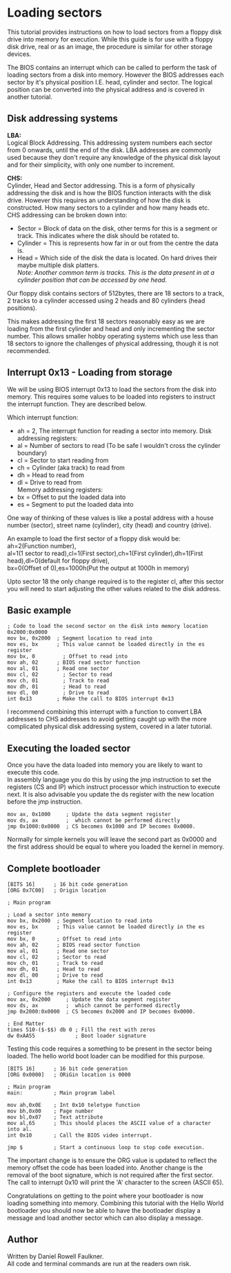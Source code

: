 # Loading sectors

This tutorial provides instructions on how to load sectors from a floppy disk drive into memory for execution. While this guide is for use with a floppy disk drive, real or as an image, the procedure is similar for other storage devices.  

The BIOS contains an interrupt which can be called to perform the task of loading sectors from a disk into memory. However the BIOS addresses each sector by it's physical position I.E. head, cylinder and sector. The logical position can be converted into the physical address and is covered in another tutorial.  

## Disk addressing systems
**LBA:**  
Logical Block Addressing. This addressing system numbers each sector from 0 onwards, until the end of the disk. LBA addresses are commonly used because they don't require any knowledge of the physical disk layout and for their simplicity, with only one number to increment.  

**CHS:**  
Cylinder, Head and Sector addressing. This is a form of physically addressing the disk and is how the BIOS function interacts with the disk drive. However this requires an understanding of how the disk is constructed. How many sectors to a cylinder and how many heads etc.  
CHS addressing can be broken down into:  
- Sector = Block of data on the disk, other terms for this is a segment or track. This indicates where the disk should be rotated to.  
- Cylinder = This is represents how far in or out from the centre the data is.  
- Head = Which side of the disk the data is located. On hard drives their maybe multiple disk platters.  
*Note: Another common term is tracks. This is the data present in at a cylinder position that can be accessed by one head.*  

Our floppy disk contains sectors of 512bytes, there are 18 sectors to a track, 2 tracks to a cylinder accessed using 2 heads and 80 cylinders (head positions).  

This makes addressing the first 18 sectors reasonably easy as we are loading from the first cylinder and head and only incrementing the sector number. This allows smaller hobby operating systems which use less than 18 sectors to ignore the challenges of physical addressing, though it is not recommended.  

## Interrupt 0x13 - Loading from storage  
We will be using BIOS interrupt 0x13 to load the sectors from the disk into memory. This requires some values to be loaded into registers to instruct the interrupt function. They are described below.  

Which interrupt function:
- ah = 2, The interrupt function for reading a sector into memory.
Disk addressing registers:
- al = Number of sectors to read (To be safe I wouldn't cross the cylinder boundary)
- cl = Sector to start reading from  
- ch = Cylinder (aka track) to read from  
- dh = Head to read from  
- dl = Drive to read from  
Memory addressing registers:  
- bx = Offset to put the loaded data into  
- es = Segment to put the loaded data into  

One way of thinking of these values is like a postal address with a house number (sector), street name (cylinder), city (head) and country (drive).  

An example to load the first sector of a floppy disk would be:  
ah=2(Function number),  
al=1(1 sector to read),cl=1(First sector),ch=1(First cylinder),dh=1(First head),dl=0(default for floppy drive),  
bx=0(Offset of 0),es=1000h(Put the output at 1000h in memory)  

Upto sector 18 the only change required is to the register cl, after this sector you will need to start adjusting the other values related to the disk address.  

## Basic example
```assembly
; Code to load the second sector on the disk into memory location 0x2000:0x0000  
mov bx, 0x2000  ; Segment location to read into  
mov es, bx      ; This value cannot be loaded directly in the es register  
mov bx, 0	      ; Offset to read into  
mov ah, 02      ; BIOS read sector function  
mov al, 01      ; Read one sector  
mov cl,	02		  ; Sector to read  
mov ch,	01		  ; Track to read  
mov dh,	01		  ; Head to read  
mov dl,	00		  ; Drive to read  
int 0x13        ; Make the call to BIOS interrupt 0x13  
```

I recommend combining this interrupt with a function to convert LBA addresses to CHS addresses to avoid getting caught up with the more complicated physical disk addressing system, covered in a later tutorial.  

## Executing the loaded sector

Once you have the data loaded into memory you are likely to want to execute this code.  
In assembly language you do this by using the jmp instruction to set the registers (CS and IP) which instruct processor which instruction to execute next. It is also advisable you update the ds register with the new location before the jmp instruction.  
```assembly
mov ax, 0x1000     ; Update the data segment register  
mov ds, ax         ;  which cannot be performed directly  
jmp 0x1000:0x0000  ; CS becomes 0x1000 and IP becomes 0x0000.  
```
Normally for simple kernels you will leave the second part as 0x0000 and the first address should be equal to where you loaded the kernel in memory.  

## Complete bootloader
```assembly
[BITS 16]      ; 16 bit code generation  
[ORG 0x7C00]   ; Origin location  

; Main program  

; Load a sector into memory  
mov bx, 0x2000  ; Segment location to read into  
mov es, bx      ; This value cannot be loaded directly in the es register  
mov bx, 0       ; Offset to read into  
mov ah, 02      ; BIOS read sector function  
mov al, 01      ; Read one sector  
mov cl,	02      ; Sector to read  
mov ch,	01      ; Track to read  
mov dh,	01      ; Head to read  
mov dl,	00      ; Drive to read  
int 0x13        ; Make the call to BIOS interrupt 0x13  

; Configure the registers and execute the loaded code  
mov ax, 0x2000     ; Update the data segment register  
mov ds, ax         ;  which cannot be performed directly  
jmp 0x2000:0x0000  ; CS becomes 0x2000 and IP becomes 0x0000.  

; End Matter  
times 510-($-$$) db 0 ; Fill the rest with zeros  
dw 0xAA55             ; Boot loader signature  
```

Testing this code requires a something to be present in the sector being loaded. The hello world boot loader can be modified for this purpose.  
```assembly
[BITS 16]      ; 16 bit code generation  
[ORG 0x0000]   ; ORiGin location is 0000  

; Main program  
main:          ; Main program label  

mov ah,0x0E    ; Int 0x10 teletype function
mov bh,0x00    ; Page number
mov bl,0x07    ; Text attribute
mov al,65      ; This should places the ASCII value of a character into al.  
int 0x10       ; Call the BIOS video interrupt.  

jmp $          ; Start a continuous loop to stop code execution.  
```
The important change is to ensure the ORG value is updated to reflect the memory offset the code has been loaded into. Another change is the removal of the boot signature, which is not required after the first sector. The call to interrupt 0x10 will print the 'A' character to the screen (ASCII 65).  

Congratulations on getting to the point where your bootloader is now loading something into memory. Combining this tutorial with the Hello World bootloader you should now be able to have the bootloader display a message and load another sector which can also display a message.  

## Author  
Written by Daniel Rowell Faulkner.  
All code and terminal commands are run at the readers own risk.  
